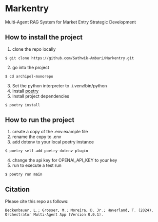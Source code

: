 # Markentry
Multi-Agent RAG System for Market Entry Strategic Development

## How to install the project
1. clone the repo locally
```bash
$ git clone https://github.com/Sathwik-Amburi/Markentry.git
```
2. go into the project
```bash
$ cd archipel-monorepo
```
3. Set the python interpreter to ./.venv/bin/python
4. Install [poetry](https://python-poetry.org/docs/#installing-with-the-official-installer)
5. Install project dependencies
```
$ poetry install
```

## How to run the project
1. create a copy of the .env.example file
2. rename the copy to .env
3. add dotenv to your local poetry instance
```bash
$ poetry self add poetry-dotenv-plugin
```
4. change the api key for OPENAI_API_KEY to your key
5. run to execute a test run
```bash
$ poetry run main
```


## Citation
Please cite this repo as follows:
```
Beckenbauer, L.; Grosser, M.; Moreira, D. Jr.; Haverland, T. (2024). Orchestrator Multi-Agent App (Version 0.0.1).
```
